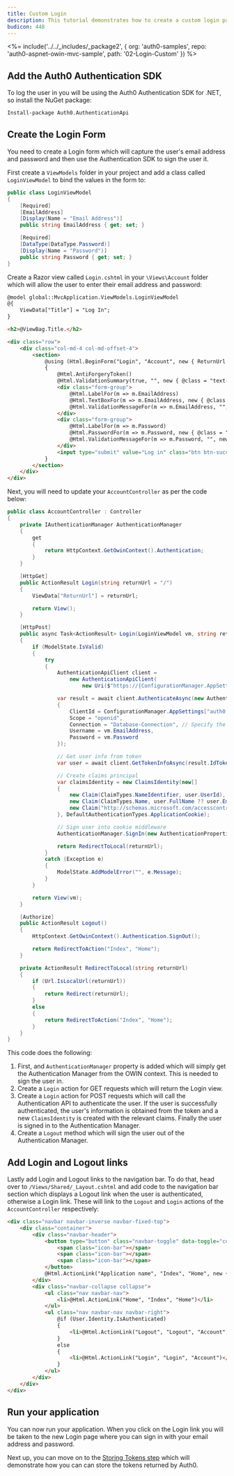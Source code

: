 ```yaml
---
title: Custom Login
description: This tutorial demonstrates how to create a custom login page for your web application by using the Auth0 .NET SDK and OpenID Connect middleware.
budicon: 448
---
```


<%= include('../../_includes/_package2', {
  org: 'auth0-samples',
  repo: 'auth0-aspnet-owin-mvc-sample',
  path: '02-Login-Custom'
}) %>

## Add the Auth0 Authentication SDK

To log the user in you will be using the Auth0 Authentication SDK for .NET, so install the NuGet package:

```bash
Install-package Auth0.AuthenticationApi
```

## Create the Login Form

You need to create a Login form which will capture the user's email address and password and then use the Authentication SDK to sign the user it.

First create a `ViewModels` folder in your project and add a class called `LoginViewModel` to bind the values in the form to:

```csharp
public class LoginViewModel
{
    [Required]
    [EmailAddress]
    [Display(Name = "Email Address")]
    public string EmailAddress { get; set; }

    [Required]
    [DataType(DataType.Password)]
    [Display(Name = "Password")]
    public string Password { get; set; }
}
```

Create a Razor view called `Login.cshtml` in your `\Views\Account` folder which will allow the user to enter their email address and password:

```html
@model global::MvcApplication.ViewModels.LoginViewModel
@{
    ViewData["Title"] = "Log In";
}

<h2>@ViewBag.Title.</h2>

<div class="row">
    <div class="col-md-4 col-md-offset-4">
        <section>
            @using (Html.BeginForm("Login", "Account", new { ReturnUrl = ViewBag.ReturnUrl }, FormMethod.Post, new { role = "form" }))
            {
                @Html.AntiForgeryToken()
                @Html.ValidationSummary(true, "", new { @class = "text-danger" })
                <div class="form-group">
                    @Html.LabelFor(m => m.EmailAddress)
                    @Html.TextBoxFor(m => m.EmailAddress, new { @class = "form-control" })
                    @Html.ValidationMessageFor(m => m.EmailAddress, "", new { @class = "text-danger" })
                </div>
                <div class="form-group">
                    @Html.LabelFor(m => m.Password)
                    @Html.PasswordFor(m => m.Password, new { @class = "form-control" })
                    @Html.ValidationMessageFor(m => m.Password, "", new { @class = "text-danger" })
                </div>
                <input type="submit" value="Log in" class="btn btn-success btn-block" />
            }
        </section>
    </div>
</div>
```

Next, you will need to update your `AccountController` as per the code below:

```csharp
public class AccountController : Controller
{
    private IAuthenticationManager AuthenticationManager
    {
        get
        {
            return HttpContext.GetOwinContext().Authentication;
        }
    }

    [HttpGet]
    public ActionResult Login(string returnUrl = "/")
    {
        ViewData["ReturnUrl"] = returnUrl;

        return View();
    }

    [HttpPost]
    public async Task<ActionResult> Login(LoginViewModel vm, string returnUrl = null)
    {
        if (ModelState.IsValid)
        {
            try
            {
                AuthenticationApiClient client =
                    new AuthenticationApiClient(
                        new Uri($"https://{ConfigurationManager.AppSettings["auth0:Domain"]}/"));

                var result = await client.AuthenticateAsync(new AuthenticationRequest
                {
                    ClientId = ConfigurationManager.AppSettings["auth0:ClientId"],
                    Scope = "openid",
                    Connection = "Database-Connection", // Specify the correct name of your DB connection
                    Username = vm.EmailAddress,
                    Password = vm.Password
                });

                // Get user info from token
                var user = await client.GetTokenInfoAsync(result.IdToken);

                // Create claims principal
                var claimsIdentity = new ClaimsIdentity(new[]
                {
                    new Claim(ClaimTypes.NameIdentifier, user.UserId),
                    new Claim(ClaimTypes.Name, user.FullName ?? user.Email),
                    new Claim("http://schemas.microsoft.com/accesscontrolservice/2010/07/claims/identityprovider", "ASP.NET Identity", "http://www.w3.org/2001/XMLSchema#string")
                }, DefaultAuthenticationTypes.ApplicationCookie);

                // Sign user into cookie middleware
                AuthenticationManager.SignIn(new AuthenticationProperties { IsPersistent = false }, claimsIdentity);

                return RedirectToLocal(returnUrl);
            }
            catch (Exception e)
            {
                ModelState.AddModelError("", e.Message);
            }
        }

        return View(vm);
    }

    [Authorize]
    public ActionResult Logout()
    {
        HttpContext.GetOwinContext().Authentication.SignOut();

        return RedirectToAction("Index", "Home");
    }

    private ActionResult RedirectToLocal(string returnUrl)
    {
        if (Url.IsLocalUrl(returnUrl))
        {
            return Redirect(returnUrl);
        }
        else
        {
            return RedirectToAction("Index", "Home");
        }
    }
}
```

This code does the following:

1. First, and `AuthenticationManager` property is added which will simply get the Authentication Manager from the OWIN context. This is needed to sign the user in.
2. Create a `Login` action for GET requests which will return the Login view.
3. Create a `Login` action for POST requests which will call the Authentication API to authenticate the user. If the user is successfully authenticated, the user's information is obtained from the token and a new `ClaimsIdentity` is created with the relevant claims. Finally the user is signed in to the Authentication Manager.
4. Create a `Logout` method which will sign the user out of the Authentication Manager.

## Add Login and Logout links

Lastly add Login and Logout links to the navigation bar. To do that, head over to `/Views/Shared/_Layout.cshtml` and add code to the navigation bar section which displays a Logout link when the user is authenticated, otherwise a Login link. These will link to the `Logout` and `Login` actions of the `AccountController` respectively:

```html
<div class="navbar navbar-inverse navbar-fixed-top">
    <div class="container">
        <div class="navbar-header">
            <button type="button" class="navbar-toggle" data-toggle="collapse" data-target=".navbar-collapse">
                <span class="icon-bar"></span>
                <span class="icon-bar"></span>
                <span class="icon-bar"></span>
            </button>
            @Html.ActionLink("Application name", "Index", "Home", new { area = "" }, new { @class = "navbar-brand" })
        </div>
        <div class="navbar-collapse collapse">
            <ul class="nav navbar-nav">
                <li>@Html.ActionLink("Home", "Index", "Home")</li>
            </ul>
            <ul class="nav navbar-nav navbar-right">
                @if (User.Identity.IsAuthenticated)
                {
                    <li>@Html.ActionLink("Logout", "Logout", "Account")</li>
                }
                else
                {
                    <li>@Html.ActionLink("Login", "Login", "Account")</li>
                }
            </ul>
        </div>
    </div>
</div>
```

## Run your application

You can now run your application. When you click on the Login link you will be taken to the new Login page where you can sign in with your email address and password.

Next up, you can move on to the [Storing Tokens step](/quickstart/webapp/aspnet-owin/03-storing-tokens) which will demonstrate how you can can store the tokens returned by Auth0.
